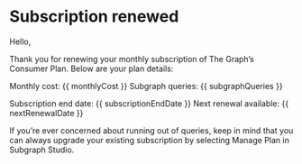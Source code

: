 # Subscription renewed

Hello,

Thank you for renewing your monthly subscription of The Graph’s Consumer Plan. Below are your plan details:

Monthly cost: {{ monthlyCost }}
Subgraph queries: {{ subgraphQueries }}

Subscription end date: {{ subscriptionEndDate }}
Next renewal available: {{ nextRenewalDate }}

If you’re ever concerned about running out of queries, keep in mind that you can always upgrade your existing subscription by selecting Manage Plan in Subgraph Studio.

<subscriptions-footer />
